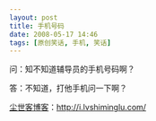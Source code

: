 ```yaml
---
layout: post
title: 手机号码
date: 2008-05-17 14:46
tags: [原创笑话, 手机, 笑话]
---
```

<div class="articleContent">
<div>问：知不知道辅导员的手机号码啊？

答：不知道，打他手机问一下啊？

</div>
</div>

<a href="http://i.lvshiminglu.com/">尘世客博客</a>：<a href="http://i.lvshiminglu.com/">http://i.lvshiminglu.com/</a>

